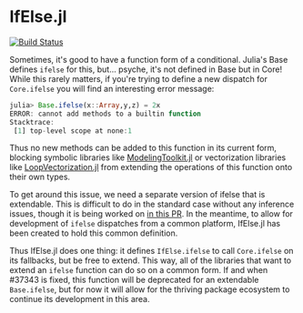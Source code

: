 # IfElse.jl

[![Build Status](https://travis-ci.com/SciML/IfElse.jl.svg?branch=master)](https://travis-ci.com/SciML/IfElse.jl)

Sometimes, it's good to have a function form of a conditional. Julia's Base
defines `ifelse` for this, but... psyche, it's not defined in Base but in Core!
While this rarely matters, if you're trying to define a new dispatch for `Core.ifelse`
you will find an interesting error message:

```julia
julia> Base.ifelse(x::Array,y,z) = 2x
ERROR: cannot add methods to a builtin function
Stacktrace:
 [1] top-level scope at none:1
```

Thus no new methods can be added to this function in its current form, blocking
symbolic libraries like [ModelingToolkit.jl](https://github.com/SciML/ModelingToolkit.jl)
or vectorization libraries like [LoopVectorization.jl](https://github.com/chriselrod/LoopVectorization.jl)
from extending the operations of this function onto their own types.

To get around this issue, we need a separate version of ifelse that is extendable.
This is difficult to do in the standard case without any inference issues, though
it is being worked on [in this PR](https://github.com/JuliaLang/julia/pull/37343).
In the meantime, to allow for development of `ifelse` dispatches from a common
platform, IfElse.jl has been created to hold this common definition.

Thus IfElse.jl does one thing: it defines `IfElse.ifelse` to call `Core.ifelse`
on its fallbacks, but be free to extend. This way, all of the libraries that
want to extend an `ifelse` function can do so on a common form. If and when
\#37343 is fixed, this function will be deprecated for an extendable `Base.ifelse`,
but for now it will allow for the thriving package ecosystem to continue its
development in this area.
